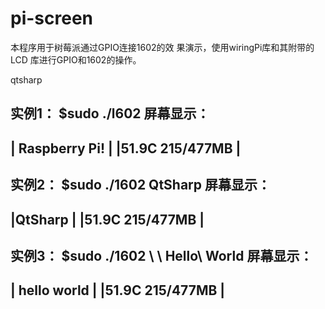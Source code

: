 pi-screen
=========

本程序用于树莓派通过GPIO连接1602的效
果演示，使用wiringPi库和其附带的LCD
库进行GPIO和1602的操作。

qtsharp

实例1：
$sudo ./l602
屏幕显示：
------------------
| Raspberry Pi! |
|51.9C 215/477MB |
------------------
实例2：
$sudo ./1602 QtSharp
屏幕显示：
------------------
|QtSharp |
|51.9C 215/477MB |
------------------

实例3：
$sudo ./1602 \ \ Hello\ World
屏幕显示：
------------------
| hello world |
|51.9C 215/477MB |
------------------
